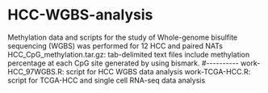 # HCC-WGBS-analysis
Methylation data and scripts for the study of Whole-genome bisulfite sequencing (WGBS)  was performed for 12 HCC and paired NATs
HCC_CpG_methylation.tar.gz: tab-delimited text files include methylation percentage at each CpG site generated by using bismark.
#----------
work-HCC_97WGBS.R: script for HCC WGBS data analysis 
work-TCGA-HCC.R: script for TCGA-HCC and single cell RNA-seq data analysis
